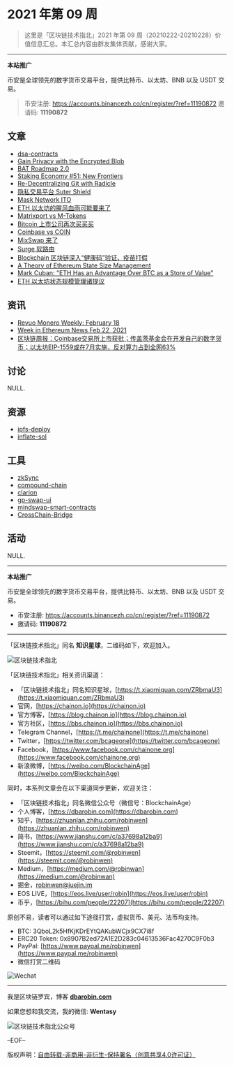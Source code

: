 # 2021 年第 09 周

> 这里是「区块链技术指北」2021 年第 09 周（20210222-20210228）价值信息汇总。本汇总内容由群友集体贡献，感谢大家。

***

**本站推广**

币安是全球领先的数字货币交易平台，提供比特币、以太坊、BNB 以及 USDT 交易。

> 币安注册: https://accounts.binancezh.co/cn/register/?ref=11190872
> 邀请码: **11190872**

## 文章

* [dsa-contracts](https://bbs.chainon.io/d/7307)
* [Gain Privacy with the Encrypted Blob](https://bbs.chainon.io/d/7308)
* [BAT Roadmap 2.0](https://bbs.chainon.io/d/7309)
* [Staking Economy #51: New Frontiers](https://bbs.chainon.io/d/7310)
* [Re-Decentralizing Git with Radicle](https://bbs.chainon.io/d/7311)
* [隐私交易平台 Suter Shield](https://bbs.chainon.io/d/7314)
* [Mask Network ITO](https://bbs.chainon.io/d/7315)
* [ETH 以太坊的腥风血雨可能要来了](https://bbs.chainon.io/d/7316)
* [Matrixport vs M-Tokens](https://bbs.chainon.io/d/7317)
* [Bitcoin 上市公司再次买买买](https://bbs.chainon.io/d/7318)
* [Coinbase vs COIN](https://bbs.chainon.io/d/7319)
* [MixSwap 来了](https://bbs.chainon.io/d/7320)
* [Surge 软路由](https://bbs.chainon.io/d/7321)
* [Blockchain 区块链深入“健康码”验证、疫苗打假](https://bbs.chainon.io/d/7322)
* [A Theory of Ethereum State Size Management](https://bbs.chainon.io/d/7332)
* [Mark Cuban: "ETH Has an Advantage Over BTC as a Store of Value"](https://bbs.chainon.io/d/7333)
* [ETH 以太坊状态规模管理诸提议](https://bbs.chainon.io/d/7334)

## 资讯

* [Revuo Monero Weekly: February 18](https://bbs.chainon.io/d/7312)
* [Week in Ethereum News Feb 22, 2021](https://bbs.chainon.io/d/7313)
* [区块链周报：Coinbase交易所上市获批；传盖茨基金会在开发自己的数字货币；以太坊EIP-1559或在7月实施，反对算力占到全网63%](https://bbs.chainon.io/d/7323)

## 讨论

NULL.

## 资源

* [ipfs-deploy](https://bbs.chainon.io/d/7325)
* [inflate-sol](https://bbs.chainon.io/d/7330)

## 工具

* [zkSync](https://bbs.chainon.io/d/7324)
* [compound-chain](https://bbs.chainon.io/d/7326)
* [clarion](https://bbs.chainon.io/d/7327)
* [gp-swap-ui](https://bbs.chainon.io/d/7328)
* [mindswap-smart-contracts](https://bbs.chainon.io/d/7329)
* [CrossChain-Bridge](https://bbs.chainon.io/d/7331)

## 活动

NULL.

***

**本站推广**

币安是全球领先的数字货币交易平台，提供比特币、以太坊、BNB 以及 USDT 交易。

* 币安注册: https://accounts.binancezh.co/cn/register/?ref=11190872
* 邀请码: **11190872**

***

「区块链技术指北」同名 **知识星球**，二维码如下，欢迎加入。

![区块链技术指北](https://cdn.dbarobin.com/3YzonTR.png)

「区块链技术指北」相关资讯渠道：

* 「区块链技术指北」同名知识星球，[https://t.xiaomiquan.com/ZRbmaU3](https://t.xiaomiquan.com/ZRbmaU3)
* 官网，[https://chainon.io](https://chainon.io)
* 官方博客，[https://blog.chainon.io](https://blog.chainon.io)
* 官方社区，[https://bbs.chainon.io](https://bbs.chainon.io)
* Telegram Channel，[https://t.me/chainone](https://t.me/chainone)
* Twitter，[https://twitter.com/bcageone](https://twitter.com/bcageone)
* Facebook，[https://www.facebook.com/chainone.org](https://www.facebook.com/chainone.org)
* 新浪微博，[https://weibo.com/BlockchainAge](https://weibo.com/BlockchainAge)

同时，本系列文章会在以下渠道同步更新，欢迎关注：

* 「区块链技术指北」同名微信公众号（微信号：BlockchainAge）
* 个人博客，[https://dbarobin.com](https://dbarobin.com)
* 知乎，[https://zhuanlan.zhihu.com/robinwen](https://zhuanlan.zhihu.com/robinwen)
* 简书，[https://www.jianshu.com/c/a37698a12ba9](https://www.jianshu.com/c/a37698a12ba9)
* Steemit，[https://steemit.com/@robinwen](https://steemit.com/@robinwen)
* Medium，[https://medium.com/@robinwan](https://medium.com/@robinwan)
* 掘金，[robinwen@juejin.im](https://juejin.im/user/5673ccae60b2260ee435f89a/posts)
* EOS LIVE，[https://eos.live/user/robin](https://eos.live/user/robin)
* 币乎，[https://bihu.com/people/22207](https://bihu.com/people/22207)

原创不易，读者可以通过如下途径打赏，虚拟货币、美元、法币均支持。

* BTC: 3QboL2k5HfKjKDrEYtQAKubWCjx9CX7i8f
* ERC20 Token: 0x8907B2ed72A1E2D283c04613536Fac4270C9F0b3
* PayPal: [https://www.paypal.me/robinwen](https://www.paypal.me/robinwen)
* 微信打赏二维码

![Wechat](https://cdn.dbarobin.com/SzoNl5b.jpg)

***

我是区块链罗宾，博客 **[dbarobin.com](https://dbarobin.com/)**

如果您想和我交流，我的微信: **Wentasy**

![区块链技术指北公众号](https://cdn.dbarobin.com/w0wignb.png)

–EOF–

版权声明：[自由转载-非商用-非衍生-保持署名（创意共享4.0许可证）](http://creativecommons.org/licenses/by-nc-nd/4.0/deed.zh)